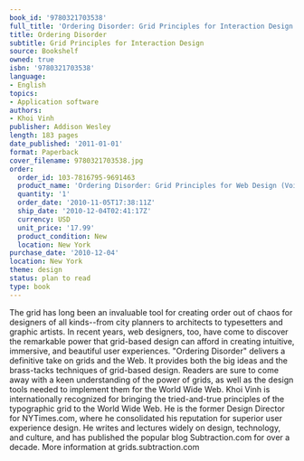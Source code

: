 ```yaml
---
book_id: '9780321703538'
full_title: 'Ordering Disorder: Grid Principles for Interaction Design'
title: Ordering Disorder
subtitle: Grid Principles for Interaction Design
source: Bookshelf
owned: true
isbn: '9780321703538'
language:
- English
topics:
- Application software
authors:
- Khoi Vinh
publisher: Addison Wesley
length: 183 pages
date_published: '2011-01-01'
format: Paperback
cover_filename: 9780321703538.jpg
order:
  order_id: 103-7816795-9691463
  product_name: 'Ordering Disorder: Grid Principles for Web Design (Voices That Matter)'
  quantity: '1'
  order_date: '2010-11-05T17:38:11Z'
  ship_date: '2010-12-04T02:41:17Z'
  currency: USD
  unit_price: '17.99'
  product_condition: New
  location: New York
purchase_date: '2010-12-04'
location: New York
theme: design
status: plan to read
type: book
---
```

The grid has long been an invaluable tool for creating order out of chaos for designers of all kinds--from city planners to architects to typesetters and graphic artists. In recent years, web designers, too, have come to discover the remarkable power that grid-based design can afford in creating intuitive, immersive, and beautiful user experiences.
"Ordering Disorder" delivers a definitive take on grids and the Web. It provides both the big ideas and the brass-tacks techniques of grid-based design. Readers are sure to come away with a keen understanding of the power of grids, as well as the design tools needed to implement them for the World Wide Web.
Khoi Vinh is internationally recognized for bringing the tried-and-true principles of the typographic grid to the World Wide Web. He is the former Design Director for NYTimes.com, where he consolidated his reputation for superior user experience design. He writes and lectures widely on design, technology, and culture, and has published the popular blog Subtraction.com for over a decade.
More information at grids.subtraction.com
